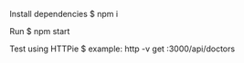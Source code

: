 Install dependencies
$ npm i

Run
$ npm start

Test using HTTPie
$ example: http -v get :3000/api/doctors

